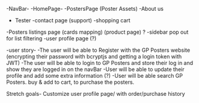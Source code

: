 -NavBar- 
-HomePage-
-PostersPage (Poster Assets)
-About us
- Tester
-contact page (support)
-shopping cart


-Posters listings page (cards mapping) (product page) ?
-sidebar pop out for list filtering
-user profile page (?)

-user story-
-The user will be able to Register with the GP Posters website (encrypting their password with bcryptjs and getting a login token with JWT)
-The user will be able to login to GP Posters and store their log in and show they are logged in on the navBar
-User will be able to update their profile and add some extra information (?)
-User will be able search GP Posters. buy & add to cart, to purchase the posters.


Stretch goals-
Customize user profile page/ with order/purchase history
